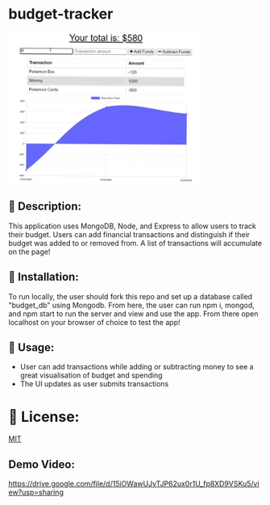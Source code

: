 # budget-tracker

![SCREENSHOT](https://github.com/xxelegyxx/budget-tracker/blob/main/Screenshot%20(68).png)

## :newspaper: Description:
This application uses MongoDB, Node, and Express to allow users to track their budget. Users can add financial transactions and distinguish if their budget was added to or removed from. A list of transactions will accumulate on the page!

## :newspaper: Installation:
To run locally, the user should fork this repo and set up a database called "budget_db" using Mongodb. From here, the user can run npm i, mongod, and npm start to run the server and view and use the app. From there open localhost on your browser of choice to test the app!

## :floppy_disk: Usage:
* User can add transactions while adding or subtracting money to see a great visualisation of budget and spending
* The UI updates as user submits transactions

# :ticket: License:
[MIT](https://choosealicense.com/licenses/mit/)

## Demo Video:
https://drive.google.com/file/d/15iOWawUJvTJP62ux0r1U_fp8XD9VSKu5/view?usp=sharing
